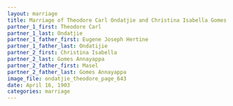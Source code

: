 ```yaml
---
layout: marriage
title: Marriage of Theodore Carl Ondatjie and Christina Isabella Gomes Annayappa
partner_1_first: Theodore Carl
partner_1_last: Ondatjie
partner_1_father_first: Eugene Joseph Hertine
partner_1_father_last: Ondatijie
partner_2_first: Christina Isabella
partner_2_last: Gomes Annayappa
partner_2_father_first: Masel
partner_2_father_last: Gomes Annayappa
image_file: ondatjie_theodore_page_643
date: April 16, 1903
categories: marriage
---
```


